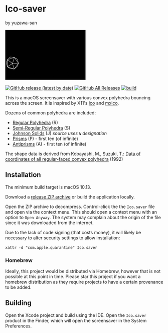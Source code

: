 # Ico-saver
by yuzawa-san

![Example](demo.gif)

[![GitHub release (latest by date)](https://img.shields.io/github/v/release/yuzawa-san/ico-saver)](https://github.com/yuzawa-san/ico-saver/releases)
[![GitHub All Releases](https://img.shields.io/github/downloads/yuzawa-san/ico-saver/total)](https://github.com/yuzawa-san/ico-saver/releases)
[![build](https://github.com/yuzawa-san/ico-saver/workflows/build/badge.svg)](https://github.com/yuzawa-san/ico-saver/actions)

This is a macOS screensaver with various convex polyhedra bouncing across the screen.
It is inspired by X11's [ico](https://www.x.org/releases/unsupported/programs/ico/) and [mxico](https://people.freebsd.org/~maho/mxico/Tamentai.html).

Dozens of common polyhedra are included:

* [Regular Polyhedra](https://en.wikipedia.org/wiki/Regular_polyhedron) (R)
* [Semi-Regular Polyhedra](https://en.wikipedia.org/wiki/Semiregular_polyhedron) (S)
* [Johnson Solids](https://en.wikipedia.org/wiki/Johnson_solid) (J) _source uses `N` designation_
* [Prisms](https://en.wikipedia.org/wiki/Prism_%28geometry%29) (P) - first ten (of infinite)
* [Antiprisms](https://en.wikipedia.org/wiki/Antiprism) (A) - first ten (of infinite)

The shape data is derived from Kobayashi, M., Suzuki, T.: [Data of coordinates of all regular-faced convex polyhedra](http://mitani.cs.tsukuba.ac.jp/polyhedron/) (1992)

## Installation

The minimum build target is macOS 10.13.

Download a [release ZIP archive](https://github.com/yuzawa-san/ico-saver/releases) or build the application locally.

Open the ZIP archive to decompress. Control-click the the `Ico.saver` file and open via the context menu. This should open a context menu with an option to `Open Anyway`.
The system may complain about the origin of the file since it was downloaded from the internet.

Due to the lack of code signing (that costs money), it will likely be necessary to alter security settings to allow installation:

```
xattr -d "com.apple.quarantine" Ico.saver
```

### Homebrew

Ideally, this project would be distributed via Homebrew, however that is not possible at this point in time.
Please star this project if you want a homebrew distribution as they require projects to have a certain provenance to be added.

## Building

Open the Xcode project and build using the IDE.
Open the `Ico.saver` product in the Finder, which will open the screensaver in the System Preferences.